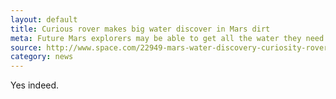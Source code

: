 ```yaml
---
layout: default
title: Curious rover makes big water discover in Mars dirt
meta: Future Mars explorers may be able to get all the water they need
source: http://www.space.com/22949-mars-water-discovery-curiosity-rover.html
category: news
---
```

Yes indeed.
